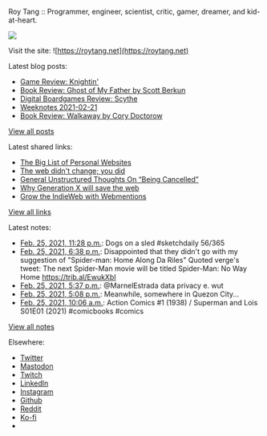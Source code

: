 Roy Tang :: Programmer, engineer, scientist, critic, gamer, dreamer, and kid-at-heart.

![](https://roytang.net/static/img/profile.jpg)

Visit the site: ![https://roytang.net](https://roytang.net)

Latest blog posts:

- [Game Review: Knightin&#x27;](https://roytang.net/2021/02/knightin/)
- [Book Review: Ghost of My Father by Scott Berkun](https://roytang.net/2021/02/ghost-of-my-father/)
- [Digital Boardgames Review: Scythe](https://roytang.net/2021/02/scythe/)
- [Weeknotes 2021-02-21](https://roytang.net/2021/02/weeknotes-2021-02-21/)
- [Book Review: Walkaway by Cory Doctorow](https://roytang.net/2021/02/walkaway/)

[View all posts](https://roytang.net/blog)

Latest shared links:

- [The Big List of Personal Websites](https://roytang.net/2021/02/the-big-list-of-personal-websites/)
- [The web didn&#x27;t change; you did](https://roytang.net/2021/02/the-web-didnt-change-you-did/)
- [General Unstructured Thoughts On “Being Cancelled”](https://roytang.net/2021/02/general-unstructured-thoughts-on-being-cancelled/)
- [Why Generation X will save the web](https://roytang.net/2021/02/why-generation-x-will-save-the-web/)
- [Grow the IndieWeb with Webmentions](https://roytang.net/2021/01/grow-the-indieweb-with-webmentions/)

[View all links](https://roytang.net/links)

Latest notes:

- [Feb. 25, 2021, 11:28 p.m.](https://roytang.net/2021/02/1364960546588676106/): Dogs on a sled #sketchdaily 56/365
- [Feb. 25, 2021, 6:38 p.m.](https://roytang.net/2021/02/1364887445842485253/): Disappointed that they didn&#x27;t go with my suggestion of &quot;Spider-man: Home Along Da Riles&quot; Quoted verge&#x27;s tweet: The next Spider-Man movie will be titled Spider-Man: No Way Home https://trib.al/EwukXbI
- [Feb. 25, 2021, 5:37 p.m.](https://roytang.net/2021/02/1364872141993222144/): @MarnelEstrada data privacy e. wut
- [Feb. 25, 2021, 5:08 p.m.](https://roytang.net/2021/02/1364864803529846784/): Meanwhile, somewhere in Quezon City...
- [Feb. 25, 2021, 10:06 a.m.](https://roytang.net/2021/02/1364758520885772288/): Action Comics #1 (1938) / Superman and Lois S01E01 (2021) #comicbooks #comics

[View all notes](https://roytang.net/notes)

Elsewhere:

- [Twitter](https://twitter.com/roytang)
- [Mastodon](https://mastodon.technology/@roytang)
- [Twitch](https://twitch.tv/twitchyroy)
- [LinkedIn](https://www.linkedin.com/in/roytang)
- [Instagram](https://instagram.com/roytang0400)
- [Github](https://github.com/roytang)
- [Reddit](https://reddit.com/u/hungryroy)
- [Ko-fi](https://ko-fi.com/roytang)
- [](mailto:hello@roytang.net)